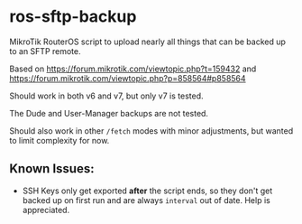 # ros-sftp-backup

MikroTik RouterOS script to upload nearly all things that can be backed up to an SFTP remote.

Based on https://forum.mikrotik.com/viewtopic.php?t=159432 and https://forum.mikrotik.com/viewtopic.php?p=858564#p858564

Should work in both v6 and v7, but only v7 is tested.

The Dude and User-Manager backups are not tested.

Should also work in other `/fetch` modes with minor adjustments, but wanted to limit complexity for now.



## Known Issues:

* SSH Keys only get exported **after** the script ends, so they don't get backed up on first run and are always `interval` out of date. Help is appreciated.
